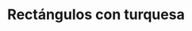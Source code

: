 ---
title: Rectángulos con turquesa
date: 
draft: false

# descripcion
description : Rectángulos con turquesa

materials: Plata 925

color: Plateado

dimensions: 0,8cm

code: 01-04-0099

type: "Aros"

categories: []

# Images
# first image will be shown in the product page
images:
  # - image: "images/path_to_image"
  # La ubicacion de las imagenes es imagenes/Aros/Aros.Piedras/01-04-0099-rectangulos-con-turquesa
  - image: "./images/aros/piedras/01-04-0099-rectangulos-con-turquesa_a.jpeg"
  - image: "./images/aros/piedras/01-04-0099-rectangulos-con-turquesa_b.jpeg"
---